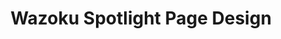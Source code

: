 ---
layout: gallery
title: Wazoku Spotlight Page Design
alt: Web page design for the Wazoku Spotlight product
category: portfolio
image: wazoku
---